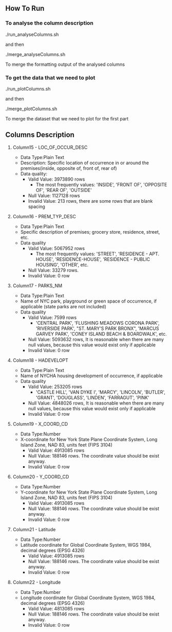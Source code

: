 ## How To Run

### To analyse the column description

./run_analyseColumns.sh

and then 

./merge_analyseColumns.sh

To merge the formatting output of the analysed columns

### To get the data that we need to plot

./run_plotColumns.sh

and then

./merge_plotColumns.sh

To merge the dataset that we need to plot for the first part

## Columns Description

 
1. Column15 - LOC_OF_OCCUR_DESC
	* Data Type:Plain Text
	* Description: Specific location of occurrence in or around the premises(inside, opposite of, front of, rear of)
	* Data quality: 
		- Valid Value: 3973890 rows
			* The most frequently values: 'INSIDE', 'FRONT OF', 'OPPOSITE OF', 'REAR OF', 'OUTSIDE'
		- Null Value: 1127128 rows
		- Invalid Value: 213 rows, there are some rows that are blank spacing
	

2. Column16 - PREM_TYP_DESC
	* Data Type:Plain Text
    * Specific description of premises; grocery store, residence, street, etc. 
	* Data quality
		- Valid Value: 5067952 rows
			* The most frequently values: 'STREET', 'RESIDENCE - APT. HOUSE', 'RESIDENCE-HOUSE', 'RESIDENCE - PUBLIC HOUSING', 'OTHER', etc.
		- Null Value: 33279 rows. 
		- Invalid Value: 0 row

3. Column17 - PARKS_NM
	* Data Type:Plain Text
	* Name of NYC park, playground or green space of occurrence, if applicable (state parks are not included)
	* Data quality
		- Valid Value: 7599 rows
			* 'CENTRAL PARK', 'FLUSHING MEADOWS CORONA PARK', 'RIVERSIDE PARK', "ST. MARY'S PARK BRONX", 'MARCUS GARVEY PARK', 'CONEY ISLAND BEACH & BOARDWALK', etc.
		- Null Value: 5093632 rows, It is reasonable when there are many null values, because this value would exist only if applicable
		- Invalid Value: 0 row

4. Column18 - HADEVELOPT
	* Data Type:Plain Text
    * Name of NYCHA housing development of occurrence, if applicable
	* Data quality
		- Valid Value: 253205 rows
			* 'CASTLE HILL', 'VAN DYKE I', 'MARCY', 'LINCOLN', 'BUTLER', 'GRANT', 'DOUGLASS', 'LINDEN', 'FARRAGUT', 'PINK'
		- Null Value: 4848026 rows, It is reasonable when there are many null values, because this value would exist only if applicable
		- Invalid Value: 0 row

5. Column19 - X_COORD_CD
	* Data Type:Number
    * X-coordinate for New York State Plane Coordinate System, Long Island Zone, NAD 83, units feet (FIPS 3104)
		- Valid Value: 4913085 rows
		- Null Value: 188146 rows. The coordinate value should be exist anyway.
		- Invalid Value: 0 row

6. Column20 - Y_COORD_CD
	* Data Type:Number
	* Y-coordinate for New York State Plane Coordinate System, Long Island Zone, NAD 83, units feet (FIPS 3104)
		- Valid Value: 4913085 rows
		- Null Value: 188146 rows. The coordinate value should be exist anyway.
		- Invalid Value: 0 row

7. Column21 - Latitude
	* Data Type:Number
	* Latitude coordinate for Global Coordinate System, WGS 1984, decimal degrees (EPSG 4326)
		- Valid Value: 4913085 rows
		- Null Value: 188146 rows. The coordinate value should be exist anyway.
		- Invalid Value: 0 row

8. Column22 - Longitude
	* Data Type:Number
	* Longitude coordinate for Global Coordinate System, WGS 1984, decimal degrees (EPSG 4326)
		- Valid Value: 4813085 rows
		- Null Value: 188146 rows. The coordinate value should be exist anyway.
		- Invalid Value: 0 row

